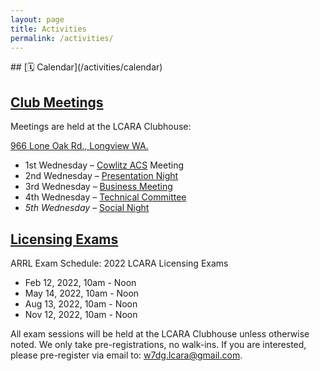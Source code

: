 ```yaml
---
layout: page
title: Activities
permalink: /activities/
---
```


<div class="column-container">

<div class="col full-col center" markdown=1>
## [🗓 Calendar](/activities/calendar)
</div>

<div class="half-col col" markdown=1>

## [Club Meetings](/activities/meetings.html)

Meetings are held at the LCARA Clubhouse:

[966 Lone Oak Rd., Longview WA.](https://goo.gl/maps/3idraVE6EDokB99N7)

* 1st Wednesday – [Cowlitz ACS](http://cowlitzradio.org) Meeting
* 2nd Wednesday – [Presentation Night](/activities/presentation_night.html)
* 3rd Wednesday – [Business Meeting](/activities/business_meetings.html)
* 4th Wednesday – [Technical Committee](/activities/technical_committee.html)
* _5th Wednesday_ – [Social Night](/activities/social_night.html)
</div>

<div class="half-col col" markdown=1>

## [Licensing Exams](/activities/exams.html)

ARRL Exam Schedule: 2022 LCARA Licensing Exams

* Feb 12, 2022, 10am - Noon
* May 14, 2022, 10am - Noon
* Aug 13, 2022, 10am - Noon
* Nov 12, 2022, 10am - Noon

All exam sessions will be held at the LCARA Clubhouse unless otherwise noted.
We only take pre-registrations, no walk-ins. If you are interested, please
pre-register via email to: [w7dg.lcara@gmail.com](mailto:w7dg.lcara@gmail.com).
</div>
</div>
